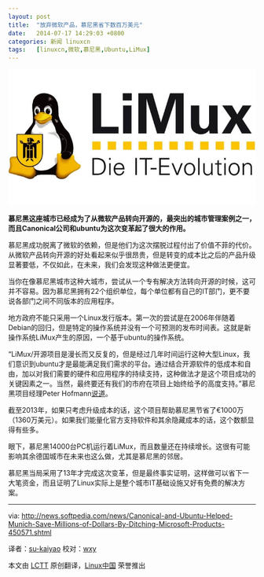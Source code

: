 ```yaml
---
layout: post
title:	"放弃微软产品，慕尼黑省下数百万美元"
date:	2014-07-17 14:29:03 +0800 
categories:	新闻 linuxcn 
tags:	[linuxcn,微软,慕尼黑,Ubuntu,LiMux]
---
```



![](/Asserts/Images/album/201407/17/142905xwygvq8kdt36y3bt.jpg)


**慕尼黑这座城市已经成为了从微软产品转向开源的，最突出的城市管理案例之一，而且Canonical公司和ubuntu为这次变革起了很大的作用。**


慕尼黑成功脱离了微软的依赖，但是他们为这次摆脱过程付出了价值不菲的代价。从微软产品转向开源的好处看起来似乎很昂贵，但是转变的成本比之后的产品升级显著要低，不仅如此，在未来，我们会发现这种做法更便宜。


当你在像慕尼黑城市这种大城市，尝试从一个专有解决方法转向开源的时候，这可并不容易。因为慕尼黑拥有22个组织单位，每个单位都有自己的IT部门，更不要说各部门之间不同版本的应用程序。


地方政府不能只采用一个Linux发行版本。第一次的尝试是在2006年伴随着Debian的回归，但是特定的操作系统并没有一个可预测的发布时间表。这就是新操作系统LiMux产生的原因，一个基于ubuntu的操作系统。


“LiMux/开源项目是漫长而又反复的，但是经过几年时间运行这种大型Linux，我们意识到ubuntu才是最能满足我们需求的平台。通过结合开源软件的低成本和自由，加以对我们需要的硬件和应用程序的持续支持，这种做法才是这个项目成功的关键因素之一。当然，最终要还有我们的市府在项目上始终给予的高度支持。”慕尼黑项目经理Peter Hofmann[说道](https://insights.ubuntu.com/2014/07/07/ubuntu-and-open-source-help-the-city-of-munich-save-millions/)。


截至2013年，如果只考虑升级成本的话，这个项目帮助慕尼黑节省了€1000万（1360万美元）。如果我们能量化官方支持软件和其余隐藏成本的话，这个数额显得有些多。


眼下，慕尼黑14000台PC机运行着LiMux，而且数量还在持续增长。这很有可能影响其余德国城市在未来也这么做，尤其是慕尼黑的邻居。


慕尼黑当局采用了13年才完成这次变革，但是最终事实证明，这样做可以省下一大笔资金，而且证明了Linux实际上是整个城市IT基础设施又好有免费的解决方案。




---


via: <http://news.softpedia.com/news/Canonical-and-Ubuntu-Helped-Munich-Save-Millions-of-Dollars-By-Ditching-Microsoft-Products-450571.shtml>


译者：[su-kaiyao](https://github.com/su-kaiyao) 校对：[wxy](https://github.com/wxy)


本文由 [LCTT](https://github.com/LCTT/TranslateProject) 原创翻译，[Linux中国](http://linux.cn/) 荣誉推出
